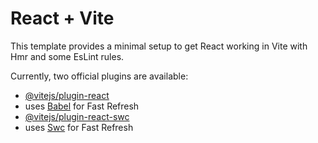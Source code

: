 # React + Vite

This template provides a minimal setup to get React working in Vite with Hmr and some EsLint rules.

Currently, two official plugins are available:

- [@vitejs/plugin-react](https://github.com/vitejs/vite-plugin-react/blob/main/packages/plugin-react/README.md)
- uses [Babel](https://babeljs.io/) for Fast Refresh
- [@vitejs/plugin-react-swc](https://github.com/vitejs/vite-plugin-react-swc)
- uses [Swc](https://swc.rs/) for Fast Refresh
